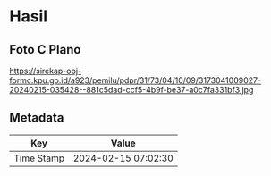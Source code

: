 # Hasil

## Foto C Plano

https://sirekap-obj-formc.kpu.go.id/a923/pemilu/pdpr/31/73/04/10/09/3173041009027-20240215-035428--881c5dad-ccf5-4b9f-be37-a0c7fa331bf3.jpg


## Metadata

| Key        | Value               |
| ---------- | ------------------- |
| Time Stamp | 2024-02-15 07:02:30 |



